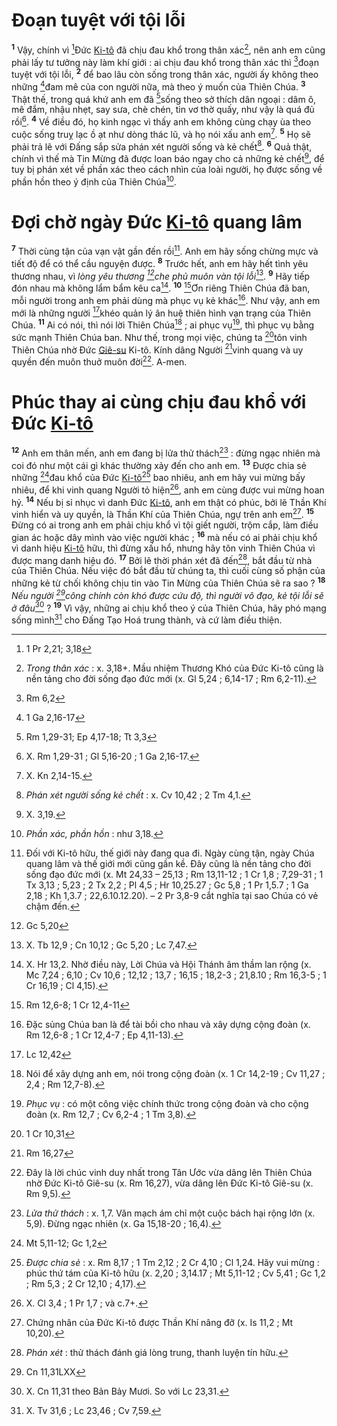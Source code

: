 # Đoạn tuyệt với tội lỗi
<sup><b>1</b></sup> Vậy, chính vì [^1*]Đức [Ki-tô]() đã chịu đau khổ trong thân xác[^1], nên anh em cũng phải lấy tư tưởng này làm khí giới : ai chịu đau khổ trong thân xác thì [^2*]đoạn tuyệt với tội lỗi, <sup><b>2</b></sup> để bao lâu còn sống trong thân xác, người ấy không theo những [^3*]đam mê của con người nữa, mà theo ý muốn của Thiên Chúa. <sup><b>3</b></sup> Thật thế, trong quá khứ anh em đã [^4*]sống theo sở thích dân ngoại : dâm ô, mê đắm, nhậu nhẹt, say sưa, chè chén, tin vơ thờ quấy, như vậy là quá đủ rồi[^2]. <sup><b>4</b></sup> Về điều đó, họ kinh ngạc vì thấy anh em không cùng chạy ùa theo cuộc sống truỵ lạc ồ ạt như dòng thác lũ, và họ nói xấu anh em[^3]. <sup><b>5</b></sup> Họ sẽ phải trả lẽ với Đấng sắp sửa phán xét người sống và kẻ chết[^4]. <sup><b>6</b></sup> Quả thật, chính vì thế mà Tin Mừng đã được loan báo ngay cho cả những kẻ chết[^5], để tuy bị phán xét về phần xác theo cách nhìn của loài người, họ được sống về phần hồn theo ý định của Thiên Chúa[^6].


# Đợi chờ ngày Đức [Ki-tô]() quang lâm
<sup><b>7</b></sup> Thời cùng tận của vạn vật gần đến rồi[^7]. Anh em hãy sống chừng mực và tiết độ để có thể cầu nguyện được. <sup><b>8</b></sup> Trước hết, anh em hãy hết tình yêu thương nhau, vì *lòng yêu thương [^5*]che phủ muôn vàn tội lỗi*[^8]. <sup><b>9</b></sup> Hãy tiếp đón nhau mà không lẩm bẩm kêu ca[^9]. <sup><b>10</b></sup> [^6*]Ơn riêng Thiên Chúa đã ban, mỗi người trong anh em phải dùng mà phục vụ kẻ khác[^10]. Như vậy, anh em mới là những người [^7*]khéo quản lý ân huệ thiên hình vạn trạng của Thiên Chúa. <sup><b>11</b></sup> Ai có nói, thì nói lời Thiên Chúa[^11] ; ai phục vụ[^12], thì phục vụ bằng sức mạnh Thiên Chúa ban. Như thế, trong mọi việc, chúng ta [^8*]tôn vinh Thiên Chúa nhờ Đức [Giê-su]() Ki-tô. Kính dâng Người [^9*]vinh quang và uy quyền đến muôn thuở muôn đời[^13]. A-men.


# Phúc thay ai cùng chịu đau khổ với Đức [Ki-tô]()
<sup><b>12</b></sup> Anh em thân mến, anh em đang bị lửa thử thách[^14] : đừng ngạc nhiên mà coi đó như một cái gì khác thường xảy đến cho anh em. <sup><b>13</b></sup> Được chia sẻ những [^10*]đau khổ của Đức [Ki-tô]()[^15] bao nhiêu, anh em hãy vui mừng bấy nhiêu, để khi vinh quang Người tỏ hiện[^16], anh em cùng được vui mừng hoan hỷ. <sup><b>14</b></sup> Nếu bị sỉ nhục vì danh Đức [Ki-tô](), anh em thật có phúc, bởi lẽ Thần Khí vinh hiển và uy quyền, là Thần Khí của Thiên Chúa, ngự trên anh em[^17]. <sup><b>15</b></sup> Đừng có ai trong anh em phải chịu khổ vì tội giết người, trộm cắp, làm điều gian ác hoặc dây mình vào việc người khác ; <sup><b>16</b></sup> mà nếu có ai phải chịu khổ vì danh hiệu [Ki-tô]() hữu, thì đừng xấu hổ, nhưng hãy tôn vinh Thiên Chúa vì được mang danh hiệu đó. <sup><b>17</b></sup> Bởi lẽ thời phán xét đã đến[^18], bắt đầu từ nhà của Thiên Chúa. Nếu việc đó bắt đầu từ chúng ta, thì cuối cùng số phận của những kẻ từ chối không chịu tin vào Tin Mừng của Thiên Chúa sẽ ra sao ? <sup><b>18</b></sup> *Nếu người [^11*]công chính còn khó được cứu độ, thì người vô đạo, kẻ tội lỗi sẽ ở đâu*[^19] ? <sup><b>19</b></sup> Vì vậy, những ai chịu khổ theo ý của Thiên Chúa, hãy phó mạng sống mình[^20] cho Đấng Tạo Hoá trung thành, và cứ làm điều thiện.

[^1]: *Trong thân xác* : x. 3,18+. Mầu nhiệm Thương Khó của Đức Ki-tô cũng là nền tảng cho đời sống đạo đức mới (x. Gl 5,24 ; 6,14-17 ; Rm 6,2-11).
[^2]: X. Rm 1,29-31 ; Gl 5,16-20 ; 1 Ga 2,16-17.
[^3]: X. Kn 2,14-15.
[^4]: *Phán xét người sống kẻ chết* : x. Cv 10,42 ; 2 Tm 4,1.
[^5]: X. 3,19.
[^6]: *Phần xác, phần hồn* : như 3,18.
[^7]: Đối với Ki-tô hữu, thế giới này đang qua đi. Ngày cùng tận, ngày Chúa quang lâm và thế giới mới cũng gần kề. Đây cũng là nền tảng cho đời sống đạo đức mới (x. Mt 24,33 – 25,13 ; Rm 13,11-12 ; 1 Cr 1,8 ; 7,29-31 ; 1 Tx 3,13 ; 5,23 ; 2 Tx 2,2 ; Pl 4,5 ; Hr 10,25.27 ; Gc 5,8 ; 1 Pr 1,5.7 ; 1 Ga 2,18 ; Kh 1,3.7 ; 22,6.10.12.20). – 2 Pr 3,8-9 cắt nghĩa tại sao Chúa có vẻ chậm đến.
[^8]: X. Tb 12,9 ; Cn 10,12 ; Gc 5,20 ; Lc 7,47.
[^9]: X. Hr 13,2. Nhờ điều này, Lời Chúa và Hội Thánh âm thầm lan rộng (x. Mc 7,24 ; 6,10 ; Cv 10,6 ; 12,12 ; 13,7 ; 16,15 ; 18,2-3 ; 21,8.10 ; Rm 16,3-5 ; 1 Cr 16,19 ; Cl 4,15).
[^10]: Đặc sủng Chúa ban là để tài bồi cho nhau và xây dựng cộng đoàn (x. Rm 12,6-8 ; 1 Cr 12,4-7 ; Ep 4,11-13).
[^11]: Nói để xây dựng anh em, nói trong cộng đoàn (x. 1 Cr 14,2-19 ; Cv 11,27 ; 2,4 ; Rm 12,7-8).
[^12]: *Phục vụ* : có một công việc chính thức trong cộng đoàn và cho cộng đoàn (x. Rm 12,7 ; Cv 6,2-4 ; 1 Tm 3,8).
[^13]: Đây là lời chúc vinh duy nhất trong Tân Ước vừa dâng lên Thiên Chúa nhờ Đức Ki-tô Giê-su (x. Rm 16,27), vừa dâng lên Đức Ki-tô Giê-su (x. Rm 9,5).
[^14]: *Lửa thử thách* : x. 1,7. Văn mạch ám chỉ một cuộc bách hại rộng lớn (x. 5,9). Đừng ngạc nhiên (x. Ga 15,18-20 ; 16,4).
[^15]: *Được chia sẻ* : x. Rm 8,17 ; 1 Tm 2,12 ; 2 Cr 4,10 ; Cl 1,24. Hãy vui mừng : phúc thứ tám của Ki-tô hữu (x. 2,20 ; 3,14.17 ; Mt 5,11-12 ; Cv 5,41 ; Gc 1,2 ; Rm 5,3 ; 2 Cr 12,10 ; 4,17).
[^16]: X. Cl 3,4 ; 1 Pr 1,7 ; và c.7+.
[^17]: Chứng nhân của Đức Ki-tô được Thần Khí nâng đỡ (x. Is 11,2 ; Mt 10,20).
[^18]: *Phán xét* : thử thách đánh giá lòng trung, thanh luyện tín hữu.
[^19]: X. Cn 11,31 theo Bản Bảy Mươi. So với Lc 23,31.
[^20]: X. Tv 31,6 ; Lc 23,46 ; Cv 7,59.
[^1*]: 1 Pr 2,21; 3,18
[^2*]: Rm 6,2
[^3*]: 1 Ga 2,16-17
[^4*]: Rm 1,29-31; Ep 4,17-18; Tt 3,3
[^5*]: Gc 5,20
[^6*]: Rm 12,6-8; 1 Cr 12,4-11
[^7*]: Lc 12,42
[^8*]: 1 Cr 10,31
[^9*]: Rm 16,27
[^10*]: Mt 5,11-12; Gc 1,2
[^11*]: Cn 11,31LXX